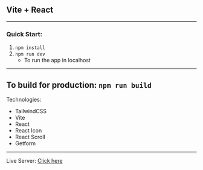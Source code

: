 ## Vite + React
----
### Quick Start:
1. `npm install`
2. `npm run dev`
   - To run the app in localhost
----
To build for production: `npm run build`
----
Technologies:
- TailwindCSS
- Vite
- React
- React Icon
- React Scroll
- Getform
-----
Live Server: [Click here](https://lawrencegumabon.netlify.app/)
